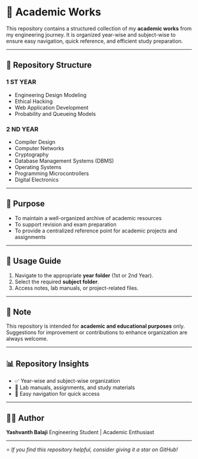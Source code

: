 # 📘 Academic Works

This repository contains a structured collection of my **academic works** from my engineering journey. It is organized year-wise and subject-wise to ensure easy navigation, quick reference, and efficient study preparation.

---

## 📂 Repository Structure

### 1 ST YEAR

* Engineering Design Modeling
* Ethical Hacking
* Web Application Development
* Probability and Queueing Models

### 2 ND YEAR

* Compiler Design
* Computer Networks
* Cryptography
* Database Management Systems (DBMS)
* Operating Systems
* Programming Microcontrollers
* Digital Electronics

---

## 🎯 Purpose

* To maintain a well-organized archive of academic resources
* To support revision and exam preparation
* To provide a centralized reference point for academic projects and assignments

---

## 🚀 Usage Guide

1. Navigate to the appropriate **year folder** (1st or 2nd Year).
2. Select the required **subject folder**.
3. Access notes, lab manuals, or project-related files.

---

## 📝 Note

This repository is intended for **academic and educational purposes** only. Suggestions for improvement or contributions to enhance organization are always welcome.

---

## 📊 Repository Insights

* ✅ Year-wise and subject-wise organization
* 📄 Lab manuals, assignments, and study materials
* 🔖 Easy navigation for quick access

---

## 👨‍🎓 Author

**Yashvanth Balaji**
Engineering Student | Academic Enthusiast

---

⭐ *If you find this repository helpful, consider giving it a star on GitHub!*
